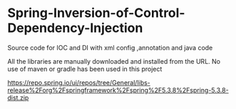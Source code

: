 # Spring-Inversion-of-Control-Dependency-Injection
Source  code for IOC and DI with xml config ,annotation and java code 

All the libraries are manually downloaded and installed from the URL.
No use of maven or gradle has been used in this project


https://repo.spring.io/ui/repos/tree/General/libs-release%2Forg%2Fspringframework%2Fspring%2F5.3.8%2Fspring-5.3.8-dist.zip
